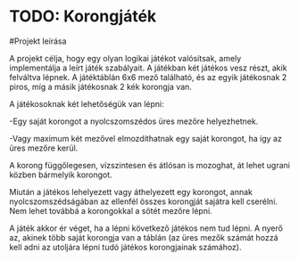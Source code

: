 # TODO: Korongjáték


#Projekt leírása

A projekt célja, hogy egy olyan logikai játékot valósítsak, 
amely implementálja a leírt játék szabályait. 
A játékban két játékos vesz részt, akik felváltva lépnek.
A játéktáblán 6x6 mező található,
és az egyik játékosnak 2 piros, míg a másik játékosnak 2 
kék korongja van.

A játékosoknak két lehetőségük van lépni:

-Egy saját korongot a nyolcszomszédos üres mezőre helyezhetnek.

-Vagy maximum két mezővel elmozdíthatnak egy saját korongot, ha így az üres mezőre kerül.

A korong függőlegesen, vízszintesen és átlósan is mozoghat, át lehet ugrani közben bármelyik korongot.

Miután a játékos lehelyezett vagy áthelyezett egy korongot, annak nyolcszomszédságában az ellenfél összes korongját sajátra kell cserélni. Nem lehet továbbá a korongokkal a sötét mezőre lépni.

A játék akkor ér véget, ha a lépni következő játékos nem tud lépni. A nyerő az, akinek több saját korongja van a táblán (az üres mezők számát hozzá kell adni az utoljára lépni tudó játékos korongjainak számához).
